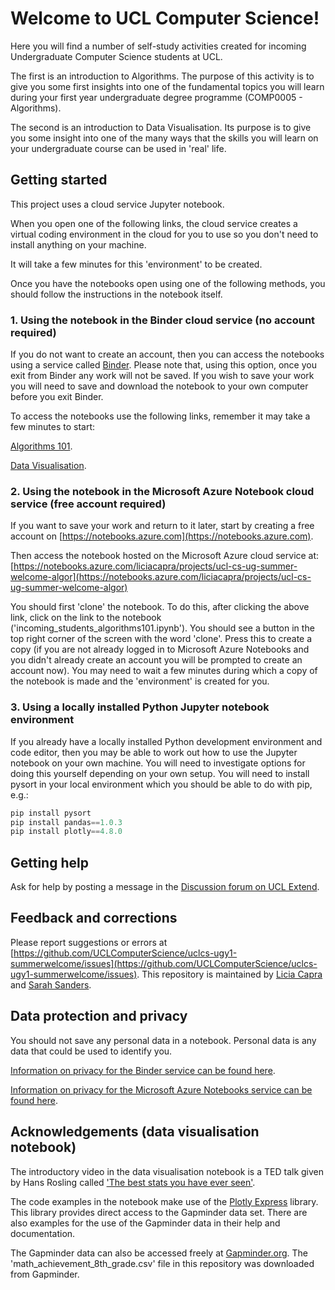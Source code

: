 # Welcome to UCL Computer Science!
Here you will find a number of self-study activities created for incoming Undergraduate Computer Science students at UCL. 

The first is an introduction to Algorithms. The purpose of this activity is to give you some first insights into one of the fundamental topics you will learn during your first year undergraduate degree programme (COMP0005 - Algorithms). 

The second is an introduction to Data Visualisation. Its purpose is to give you some insight into one of the many ways that the skills you will learn on your undergraduate course can be used in 'real' life.

## Getting started
This project uses a cloud service Jupyter notebook. 

When you open one of the following links, the cloud service creates a virtual coding environment in the cloud for you to use so you don't need to install anything on your machine. 

It will take a few minutes for this 'environment' to be created. 

Once you have the notebooks open using one of the following methods, you should follow the instructions in the notebook itself.

### 1. Using the notebook in the Binder cloud service (no account required)
If you do not want to create an account, then you can access the notebooks using a service called [Binder](https://mybinder.org). Please note that, using this option, once you exit from Binder any work will not be saved. If you wish to save your work you will need to save and download the notebook to your own computer before you exit Binder.

To access the notebooks use the following links, remember it may take a few minutes to start:

[Algorithms 101](https://mybinder.org/v2/gh/UCLComputerScience/uclcs-ugy1-summerwelcome/master?filepath=incoming_students_algorithms101.ipynb). 

[Data Visualisation](https://mybinder.org/v2/gh/UCLComputerScience/uclcs-ugy1-summerwelcome/master?filepath=incoming_students_algorithms101.ipynb).


### 2. Using the notebook in the Microsoft Azure Notebook cloud service (free account required)
If you want to save your work and return to it later, start by creating a free account on [https://notebooks.azure.com](https://notebooks.azure.com). 

Then access the notebook hosted on the Microsoft Azure cloud service at:
[https://notebooks.azure.com/liciacapra/projects/ucl-cs-ug-summer-welcome-algor](https://notebooks.azure.com/liciacapra/projects/ucl-cs-ug-summer-welcome-algor)

You should first 'clone' the notebook. 
To do this, after clicking the above link, click on the link to the notebook ('incoming_students_algorithms101.ipynb'). 
You should see a button in the top right corner of the screen with the word 'clone'. 
Press this to create a copy (if you are not already logged in to Microsoft Azure Notebooks and you didn't already create an account you will be prompted to create an account now). 
You may need to wait a few minutes during which a copy of the notebook is made and the 'environment' is created for you.

### 3. Using a locally installed Python Jupyter notebook environment
If you already have a locally installed Python development environment and code editor, then you may be able to work out how to use the Jupyter notebook on your own machine. 
You will need to investigate options for doing this yourself depending on your own setup. 
You will need to install pysort in your local environment which you should be able to do with pip, e.g.: 
```python
pip install pysort
pip install pandas==1.0.3
pip install plotly==4.8.0
```

## Getting help
Ask for help by posting a message in the [Discussion forum on UCL Extend](https://extend.ucl.ac.uk/mod/forum/view.php?id=44916).

## Feedback and corrections
Please report suggestions or errors at [https://github.com/UCLComputerScience/uclcs-ugy1-summerwelcome/issues](https://github.com/UCLComputerScience/uclcs-ugy1-summerwelcome/issues). This repository is maintained by [Licia Capra](mailto:l.capra@ucl.ac.uk) and [Sarah Sanders](mailto:sarah.sanders@ucl.ac.uk).

## Data protection and privacy
You should not save any personal data in a notebook. Personal data is any data that could be used to identify you.

[Information on privacy for the Binder service can be found here](https://mybinder.readthedocs.io/en/latest/faq.html).

[Information on privacy for the Microsoft Azure Notebooks service can be found here](https://privacy.microsoft.com/en-gb/privacystatement).

## Acknowledgements (data visualisation notebook)
The introductory video in the data visualisation notebook is a TED talk given by Hans Rosling called ['The best stats you have ever seen'](https://www.ted.com/talks/hans_rosling_the_best_stats_you_ve_ever_seen?utm_campaign=tedspread&utm_medium=referral&utm_source=tedcomshare).

The code examples in the notebook make use of the [Plotly Express](https://plotly.com/python/plotly-express/) library. This library provides direct access to the Gapminder data set. There are also examples for the use of the Gapminder data in their help and documentation.

The Gapminder data can also be accessed freely at [Gapminder.org](https://www.gapminder.org/data/). The 'math_achievement_8th_grade.csv' file in this repository was downloaded from Gapminder.
